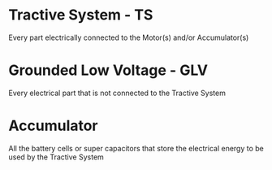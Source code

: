 # Tractive System - TS
Every part electrically connected to the Motor(s) and/or Accumulator(s)
# Grounded Low Voltage - GLV
Every electrical part that is not connected to the Tractive System
# Accumulator
All the battery cells or super capacitors that store the electrical energy to be used by the Tractive System
